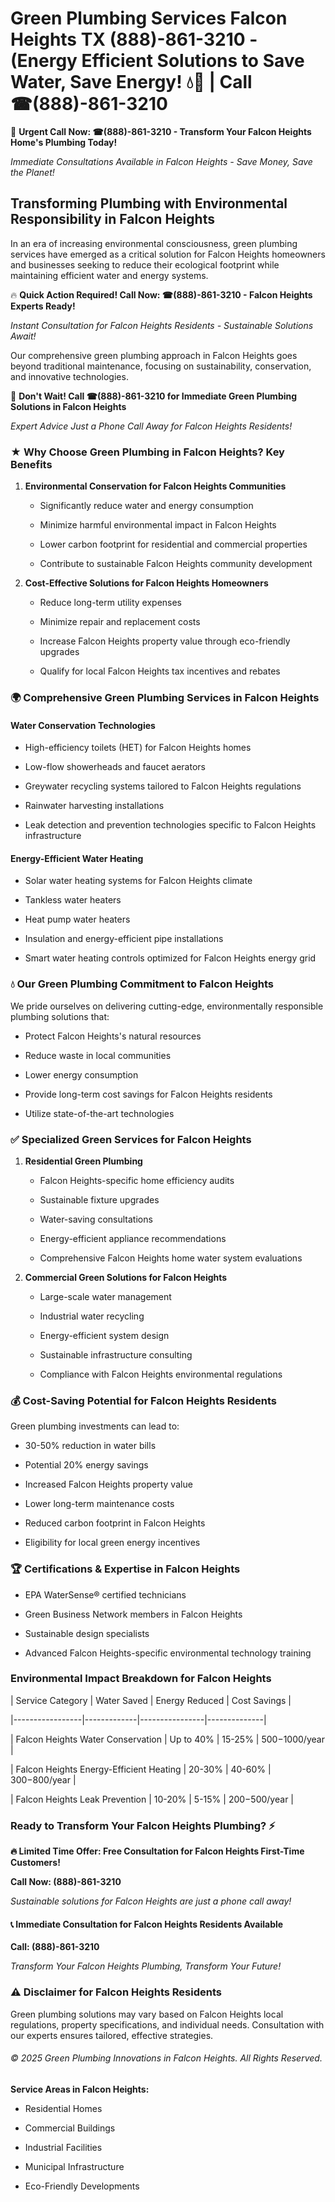 # Green Plumbing Services Falcon Heights TX (888)-861-3210 - (Energy Efficient Solutions to Save Water, Save Energy! 💧🌿 | Call ☎(888)-861-3210

🚨 **Urgent Call Now: ☎(888)-861-3210 - Transform Your Falcon Heights Home's Plumbing Today!**
*Immediate Consultations Available in Falcon Heights - Save Money, Save the Planet!*

## Transforming Plumbing with Environmental Responsibility in Falcon Heights

In an era of increasing environmental consciousness, green plumbing services have emerged as a critical solution for Falcon Heights homeowners and businesses seeking to reduce their ecological footprint while maintaining efficient water and energy systems. 

🔥 **Quick Action Required! Call Now: ☎(888)-861-3210 - Falcon Heights Experts Ready!**
*Instant Consultation for Falcon Heights Residents - Sustainable Solutions Await!*

Our comprehensive green plumbing approach in Falcon Heights goes beyond traditional maintenance, focusing on sustainability, conservation, and innovative technologies.

🚨 **Don't Wait! Call ☎(888)-861-3210 for Immediate Green Plumbing Solutions in Falcon Heights**
*Expert Advice Just a Phone Call Away for Falcon Heights Residents!*

### ★ Why Choose Green Plumbing in Falcon Heights? Key Benefits

1. **Environmental Conservation for Falcon Heights Communities** 
   - Significantly reduce water and energy consumption
   - Minimize harmful environmental impact in Falcon Heights
   - Lower carbon footprint for residential and commercial properties
   - Contribute to sustainable Falcon Heights community development

2. **Cost-Effective Solutions for Falcon Heights Homeowners** 
   - Reduce long-term utility expenses
   - Minimize repair and replacement costs
   - Increase Falcon Heights property value through eco-friendly upgrades
   - Qualify for local Falcon Heights tax incentives and rebates

### 🌍 Comprehensive Green Plumbing Services in Falcon Heights

#### Water Conservation Technologies
- High-efficiency toilets (HET) for Falcon Heights homes
- Low-flow showerheads and faucet aerators
- Greywater recycling systems tailored to Falcon Heights regulations
- Rainwater harvesting installations
- Leak detection and prevention technologies specific to Falcon Heights infrastructure

#### Energy-Efficient Water Heating
- Solar water heating systems for Falcon Heights climate
- Tankless water heaters
- Heat pump water heaters
- Insulation and energy-efficient pipe installations
- Smart water heating controls optimized for Falcon Heights energy grid

### 💧 Our Green Plumbing Commitment to Falcon Heights

We pride ourselves on delivering cutting-edge, environmentally responsible plumbing solutions that:
- Protect Falcon Heights's natural resources
- Reduce waste in local communities
- Lower energy consumption
- Provide long-term cost savings for Falcon Heights residents
- Utilize state-of-the-art technologies

### ✅ Specialized Green Services for Falcon Heights

1. **Residential Green Plumbing**
   - Falcon Heights-specific home efficiency audits
   - Sustainable fixture upgrades
   - Water-saving consultations
   - Energy-efficient appliance recommendations
   - Comprehensive Falcon Heights home water system evaluations

2. **Commercial Green Solutions for Falcon Heights**
   - Large-scale water management
   - Industrial water recycling
   - Energy-efficient system design
   - Sustainable infrastructure consulting
   - Compliance with Falcon Heights environmental regulations

### 💰 Cost-Saving Potential for Falcon Heights Residents

Green plumbing investments can lead to:
- 30-50% reduction in water bills
- Potential 20% energy savings
- Increased Falcon Heights property value
- Lower long-term maintenance costs
- Reduced carbon footprint in Falcon Heights
- Eligibility for local green energy incentives

### 🏆 Certifications & Expertise in Falcon Heights

- EPA WaterSense® certified technicians
- Green Business Network members in Falcon Heights
- Sustainable design specialists
- Advanced Falcon Heights-specific environmental technology training

### Environmental Impact Breakdown for Falcon Heights

| Service Category | Water Saved | Energy Reduced | Cost Savings |
|-----------------|-------------|----------------|--------------|
| Falcon Heights Water Conservation | Up to 40% | 15-25% | $500-$1000/year |
| Falcon Heights Energy-Efficient Heating | 20-30% | 40-60% | $300-$800/year |
| Falcon Heights Leak Prevention | 10-20% | 5-15% | $200-$500/year |

### Ready to Transform Your Falcon Heights Plumbing? ⚡

**🔥 Limited Time Offer: Free Consultation for Falcon Heights First-Time Customers!**

**Call Now: (888)-861-3210**
*Sustainable solutions for Falcon Heights are just a phone call away!*

#### 📞 Immediate Consultation for Falcon Heights Residents Available

**Call: (888)-861-3210**
*Transform Your Falcon Heights Plumbing, Transform Your Future!*

### ⚠️ Disclaimer for Falcon Heights Residents

Green plumbing solutions may vary based on Falcon Heights local regulations, property specifications, and individual needs. Consultation with our experts ensures tailored, effective strategies.

###### © 2025 Green Plumbing Innovations in Falcon Heights. All Rights Reserved.

**Service Areas in Falcon Heights:** 
- Residential Homes
- Commercial Buildings
- Industrial Facilities
- Municipal Infrastructure
- Eco-Friendly Developments
